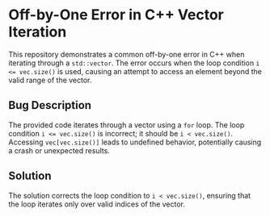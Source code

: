 # Off-by-One Error in C++ Vector Iteration
This repository demonstrates a common off-by-one error in C++ when iterating through a `std::vector`.  The error occurs when the loop condition `i <= vec.size()` is used, causing an attempt to access an element beyond the valid range of the vector.

## Bug Description
The provided code iterates through a vector using a `for` loop. The loop condition `i <= vec.size()` is incorrect; it should be `i < vec.size()`.  Accessing `vec[vec.size()]` leads to undefined behavior, potentially causing a crash or unexpected results.

## Solution
The solution corrects the loop condition to `i < vec.size()`, ensuring that the loop iterates only over valid indices of the vector.